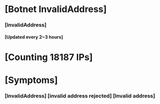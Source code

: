 # [Botnet InvalidAddress]
### [InvalidAddress]
#### [Updated every 2~3 hours]

# [Counting 18187 IPs]

# [Symptoms] 

###   [InvalidAddress] [invalid address rejected] [Invalid address]
